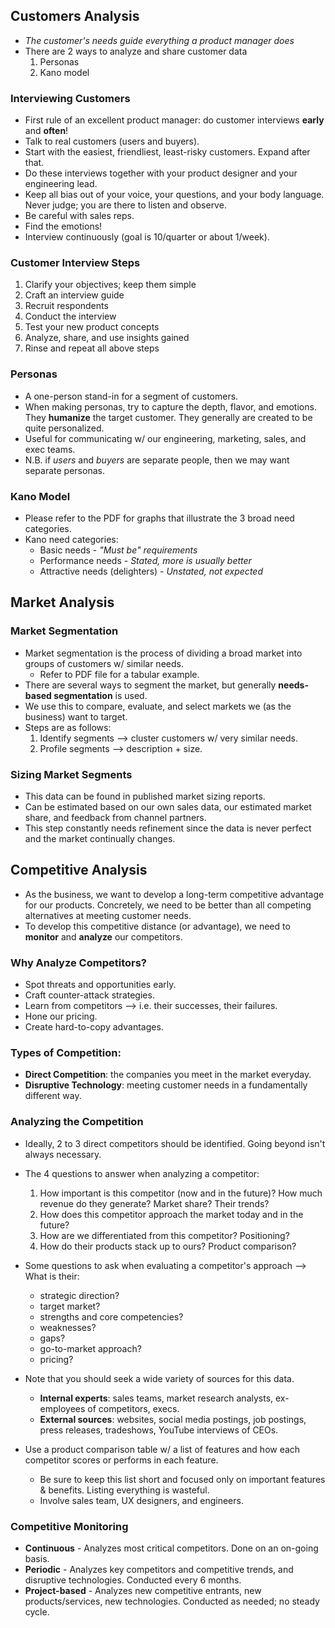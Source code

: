 ## Customers Analysis

* _The customer's needs guide everything a product manager does_
* There are 2 ways to analyze and share customer data
	1. Personas
	2. Kano model
### Interviewing Customers

* First rule of an excellent product manager: do customer interviews __early__ and __often__!
* Talk to real customers (users and buyers).
* Start with the easiest, friendliest, least-risky customers. Expand after that.
* Do these interviews together with your product designer and your engineering lead.
* Keep all bias out of your voice, your questions, and your body language. Never judge; you are there to listen and observe.
* Be careful with sales reps.
* Find the emotions!
* Interview continuously (goal is 10/quarter or about 1/week).
### Customer Interview Steps

1. Clarify your objectives; keep them simple
2. Craft an interview guide
3. Recruit respondents
4. Conduct the interview
5. Test your new product concepts
6. Analyze, share, and use insights gained
7. Rinse and repeat all above steps
### Personas

* A one-person stand-in for a segment of customers.
* When making personas, try to capture the depth, flavor, and emotions. They **humanize** the target customer. They generally are created to be quite personalized.
* Useful for communicating w/ our engineering, marketing, sales, and exec teams.
* N.B. if _users_ and _buyers_ are separate people, then we may want separate personas.
### Kano Model

* Please refer to the PDF for graphs that illustrate the 3 broad need categories.
* Kano need categories:
	* Basic needs - _"Must be" requirements_
	* Performance needs - _Stated, more is usually better_
	* Attractive needs (delighters) - _Unstated, not expected_
## Market Analysis

### Market Segmentation

* Market segmentation is the process of dividing a broad market into groups of customers w/ similar needs.
	*   Refer to PDF file for a tabular example.
* There are several ways to segment the market, but generally **needs-based segmentation** is used.
* We use this to compare, evaluate, and select markets we (as the business) want to target.
* Steps are as follows:
	1. Identify segments --> cluster customers w/ very similar needs.
	2. Profile segments --> description + size.
### Sizing Market Segments

* This data can be found in published market sizing reports.
* Can be estimated based on our own sales data, our estimated market share, and feedback from channel partners.
* This step constantly needs refinement since the data is never perfect and the market continually changes.
## Competitive Analysis

* As the business, we want to develop a long-term competitive advantage for our products. Concretely, we need to be better than all competing alternatives at meeting customer needs.
* To develop this competitive distance (or advantage), we need to **monitor** and **analyze** our competitors.
### Why Analyze Competitors?

* Spot threats and opportunities early.
* Craft counter-attack strategies.
* Learn from competitors --> i.e. their successes, their failures.
* Hone our pricing.
* Create hard-to-copy advantages.
### Types of Competition:

* **Direct Competition**: the companies you meet in the market everyday.
* **Disruptive Technology**: meeting customer needs in a fundamentally different way.
### Analyzing the Competition

* Ideally, 2 to 3 direct competitors should be identified. Going beyond isn't always necessary.
* The 4 questions to answer when analyzing a competitor:
	1. How important is this competitor (now and in the future)? How much revenue do they generate? Market share? Their trends?
	2. How does this competitor approach the market today and in the future?
	3. How are we differentiated from this competitor? Positioning?
	4. How do their products stack up to ours? Product comparison?

* Some questions to ask when evaluating a competitor's approach --> What is their:
	* strategic direction?
	* target market?
	* strengths and core competencies?
	* weaknesses?
	* gaps?
	* go-to-market approach?
	* pricing?
* Note that you should seek a wide variety of sources for this data.
	* **Internal experts**: sales teams, market research analysts, ex-employees of competitors, execs.
	* **External sources**: websites, social media postings, job postings, press releases, tradeshows, YouTube interviews of CEOs.
* Use a product comparison table w/ a list of features and how each competitor scores or performs in each feature.
	* Be sure to keep this list short and focused only on important features & benefits. Listing everything is wasteful.
	* Involve sales team, UX designers, and engineers.
### Competitive Monitoring

* **Continuous** - Analyzes most critical competitors. Done on an on-going basis.
* **Periodic** - Analyzes key competitors and competitive trends, and disruptive technologies. Conducted every 6 months.
* **Project-based** - Analyzes new competitive entrants, new products/services, new technologies. Conducted as needed; no steady cycle.